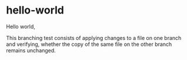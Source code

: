 # hello-world
Hello world,

This branching test consists of applying changes to a file on one branch and verifying,
whether the copy of the same file on the other branch remains unchanged.
